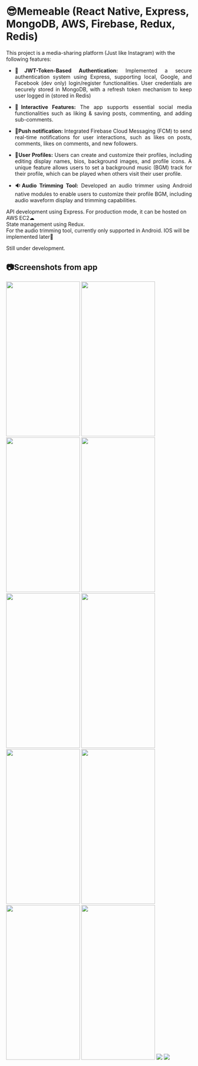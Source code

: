 # 😎Memeable (React Native, Express, MongoDB, AWS, Firebase, Redux, Redis)
This project is a media-sharing platform (Just like Instagram) with the following features:

-	<p align="justify"><b>🔑JWT-Token-Based Authentication:</b> Implemented a secure authentication system using Express, supporting local, Google, and Facebook (dev only) login/register functionalities. User credentials are securely stored in MongoDB, with a refresh token mechanism to keep user logged in (stored in Redis)</p>
-	<p align="justify"><b>👥Interactive Features:</b> The app supports essential social media functionalities such as liking & saving posts, commenting, and adding sub-comments.</p>
- <p align="justify"><b>🔔Push notification:</b> Integrated Firebase Cloud Messaging (FCM) to send real-time notifications for user interactions, such as likes on posts, comments, likes on comments, and new followers.</p>
-	<p align="justify"><b>👤User Profiles:</b> Users can create and customize their profiles, including editing display names, bios, background images, and profile icons. A unique feature allows users to set a background music (BGM) track for their profile, which can be played when others visit their user profile.</p>
-	<p align="justify"><b>🔉Audio Trimming Tool:</b> Developed an audio trimmer using Android native modules to enable users to customize their profile BGM, including audio waveform display and trimming capabilities.</p>

API development using Express. For production mode, it can be hosted on AWS EC2☁<br />
State management using Redux.<br />
For the audio trimming tool, currently only supported in Android. IOS will be implemented later🍎

Still under development.

## 📷Screenshots from app
<img src="https://github.com/user-attachments/assets/c5243c17-be08-49a3-a992-c7e04add0b87" width="200" height="420"/>
<img src="https://github.com/user-attachments/assets/c8ace98f-b813-487b-a605-675c80ff26e0" width="200" height="420"/>
<img src="https://github.com/user-attachments/assets/8c80b238-87a8-4824-85c4-9ddeb97b8266" width="200" height="420"/>
<img src="https://github.com/user-attachments/assets/ee405c91-831e-4d23-82bf-e6c1db4995fa" width="200" height="420"/>
<img src="https://github.com/user-attachments/assets/e9daa5a5-5506-470e-b780-3fa4de793eaf" width="200" height="420"/>
<img src="https://github.com/user-attachments/assets/d58a96c4-f002-4fc3-8bb6-878c391bd6db" width="200" height="420"/>
<img src="https://github.com/user-attachments/assets/19896d09-a4fc-4a85-bb7e-43a3dd55d6de" width="200" height="420"/>
<img src="https://github.com/user-attachments/assets/a54e4533-2b8b-44f6-8df9-93758bb96ba4" width="200" height="420"/>
<img src="https://github.com/user-attachments/assets/f21e9aef-de1a-4472-8e2f-c3cbc1acb930" width="200" height="420"/>
<img src="https://github.com/user-attachments/assets/651dbbc1-54bb-4060-a253-f8bcfbf6ed4b" width="200" height="420"/>
<img src="https://github.com/user-attachments/assets/9f255a98-5e2d-4f1c-a546-10fd109f8ed0"/>
<img src="https://github.com/user-attachments/assets/24235d74-8fbc-46a2-994b-7ad1f0021b77"/>


